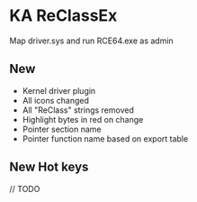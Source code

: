 # KA ReClassEx

Map driver.sys and run RCE64.exe as admin

## New
- Kernel driver plugin
- All icons changed
- All "ReClass" strings removed
- Highlight bytes in red on change
- Pointer section name
- Pointer function name based on export table

## New Hot keys

// TODO